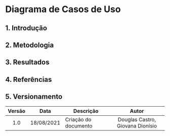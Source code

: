 # Diagrama de Casos de Uso

## 1. Introdução

## 2. Metodologia

## 3. Resultados 

## 4. Referências

## 5. Versionamento

| Versão | Data | Descrição | Autor |
| :--: | :--: | -- | :--: |
| 1.0 | 18/08/2021 | Criação do documento | Douglas Castro, Giovana Dionísio |
